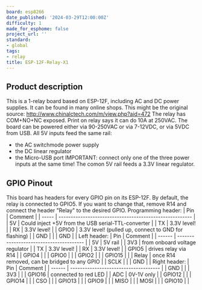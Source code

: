 ```yaml
---
board: esp8266
date_published: '2024-03-29T12:00:00Z'
difficulty: 1
made_for_esphome: false
project_url: ''
standard:
- global
tags:
- relay
title: ESP-12F-Relay-X1
---
```


## Product description

This is a 1-relay board based on ESP-12F, including AC and DC power supplies. It can be found in many online shops.
This might be the original source: http://www.chinalctech.com/m/view.php?aid=472
The relay has COM+NO+NC exposed. Print on relay says it can do 10A at 250VAC.
The board can be powered either via 90-250VAC or via 7-12VDC, or via 5VDC from USB.
All 5V inputs feed the same rail:
* the AC switchmode power supply
* the DC linear regulator
* the Micro-USB port
IMPORTANT: connect only one of the three power inputs at the same time!
The comon 5V rail feeds a 3.3V linear regulator.

## GPIO Pinout

This board has headers for every GPIO pin on its ESP-12F.
By default, the relay is connected to GPIO5. If you want to change that, remove R14 and connect the header "Relay" to the desired GPIO.
Programming header:
| Pin   | Comment                                                 |
| ----- | ------------------------------------------------------- |
| 5V    | Could inject +5V from the USB serial-TTL-converter      |
| TX    | 3.3V level!                                             |
| RX    | 3.3V level!                                             |
| GPIO0 | 3.3V level! (pulled up, connect to GND for flashing)    |
| GND   |                                                         |
| GND   |                                                         |
Left header:
| Pin    | Comment                                 |
| ------ | --------------------------------------- |
| 5V     | 5V rail                                 |
| 3V3    | from onboard voltage regulator          |
| TX     | 3.3V level!                             |
| RX     | 3.3V level!                             |
| GPIO5  | drives relay via R14                    |
| GPIO4  |                                         |
| GPIO0  |                                         |
| GPIO2  |                                                |
| GPIO15 |                                                |
| Relay  | once R14 removed, can be bridged to any GPIO   |
| SCLK   |                                         |
| GND    |                                         |
Right header:
| Pin    | Comment                               |
| ------ | ------------------------------------- |
| GND    |                                       |
| 3V3    |                                       |
| GPIO16 | connected to red LED                  |
| ADC    | 0V-1V only                            |
| GPIO12 |                                       |
| GPIO14 |                                       |
| CSO    |                                       |
| GPIO13 |                                       |
| GPIO9  |                                       |
| MISO   |                                       |
| MOSI   |                                       |
| GPIO10 |                                       |